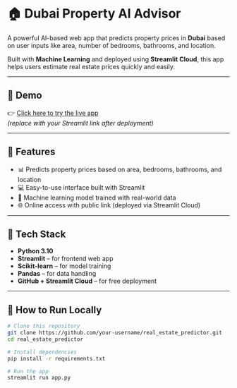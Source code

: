 # 🏠 Dubai Property AI Advisor

A powerful AI-based web app that predicts property prices in **Dubai** based on user inputs like area, number of bedrooms, bathrooms, and location.

Built with **Machine Learning** and deployed using **Streamlit Cloud**, this app helps users estimate real estate prices quickly and easily.

---

## 🚀 Demo

👉 [Click here to try the live app](https://your-app-link.streamlit.app)  
*(replace with your Streamlit link after deployment)*

---

## 📌 Features

- 📊 Predicts property prices based on area, bedrooms, bathrooms, and location
- 💻 Easy-to-use interface built with Streamlit
- 🤖 Machine learning model trained with real-world data
- 🌐 Online access with public link (deployed via Streamlit Cloud)

---

## 🧠 Tech Stack

- **Python 3.10**
- **Streamlit** – for frontend web app
- **Scikit-learn** – for model training
- **Pandas** – for data handling
- **GitHub + Streamlit Cloud** – for free deployment

---

## 🔧 How to Run Locally

```bash
# Clone this repository
git clone https://github.com/your-username/real_estate_predictor.git
cd real_estate_predictor

# Install dependencies
pip install -r requirements.txt

# Run the app
streamlit run app.py
